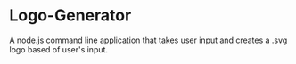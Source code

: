 # Logo-Generator
A node.js command line application that takes user input and creates a .svg logo based of user's input.
